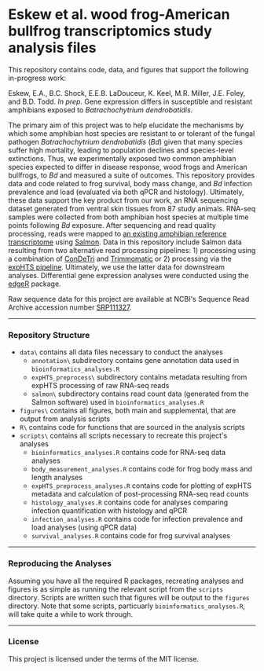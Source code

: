 # Eskew et al. wood frog-American bullfrog transcriptomics study analysis files

This repository contains code, data, and figures that support the following in-progress work:

Eskew, E.A., B.C. Shock, E.E.B. LaDouceur, K. Keel, M.R. Miller, J.E. Foley, and B.D. Todd. *In prep*. Gene expression differs in susceptible and resistant amphibians exposed to *Batrachochytrium dendrobatidis*.

The primary aim of this project was to help elucidate the mechanisms by which some amphibian host species are resistant to or tolerant of the fungal pathogen *Batrachochytrium dendrobatidis* (*Bd*) given that many species suffer high mortality, leading to population declines and species-level extinctions. Thus, we experimentally exposed two common amphibian species expected to differ in disease response, wood frogs and American bullfrogs, to *Bd* and measured a suite of outcomes. This repository provides data and code related to frog survival, body mass change, and *Bd* infection prevalence and load (evaluated via both qPCR and histology). Ultimately, these data support the key product from our work, an RNA sequencing dataset generated from ventral skin tissues from 87 study animals. RNA-seq samples were collected from both amphibian host species at multiple time points following *Bd* exposure. After sequencing and read quality processing, reads were mapped to [an existing amphibian reference transcriptome](http://datadryad.org/resource/doi:10.5061/dryad.j6676) using [Salmon](http://salmon.readthedocs.io/en/latest/). Data in this repository include Salmon data resulting from two alternative read processing pipelines: 1) processing using a combination of [ConDeTri](http://journals.plos.org/plosone/article?id=10.1371/journal.pone.0026314) and [Trimmomatic](http://www.usadellab.org/cms/?page=trimmomatic) or 2) processing via the [expHTS pipeline](https://github.com/msettles/expHTS). Ultimately, we use the latter data for downstream analyses. Differential gene expression analyses were conducted using the [edgeR](https://bioconductor.org/packages/release/bioc/html/edgeR.html) package.

Raw sequence data for this project are available at NCBI's Sequence Read Archive accession number [SRP111327](https://www.ncbi.nlm.nih.gov/sra/?term=SRP111327).  

--- 

### Repository Structure

- `data\` contains all data files necessary to conduct the analyses
	- `annotation\` subdirectory contains gene annotation data used in `bioinformatics_analyses.R`
	- `expHTS_preprocess\` subdirectory contains metadata resulting from expHTS processing of raw RNA-seq reads
	- `salmon\` subdirectory contains read count data (generated from the Salmon software) used in `bioinformatics_analyses.R`
- `figures\` contains all figures, both main and supplemental, that are output from analysis scripts
- `R\` contains code for functions that are sourced in the analysis scripts
- `scripts\` contains all scripts necessary to recreate this project's analyses
	- `bioinformatics_analyses.R` contains code for RNA-seq data analyses
	- `body_measurement_analyses.R` contains code for frog body mass and length analyses
	- `expHTS_preprocess_analyses.R` contains code for plotting of expHTS metadata and calculation of post-processing RNA-seq read counts
	- `histology_analyses.R` contains code for analyses comparing infection quantification with histology and qPCR
	- `infection_analyses.R` contains code for infection prevalence and load analyses (using qPCR data)
	- `survival_analyses.R` contains code for frog survival analyses

---

### Reproducing the Analyses

Assuming you have all the required R packages, recreating analyses and figures is as simple as running the relevant script from the `scripts` directory. Scripts are written such that figures will be output to the `figures` directory. Note that some scripts, particuarly `bioinformatics_analyses.R`, will take quite a while to work through.

---

### License

This project is licensed under the terms of the MIT license.
